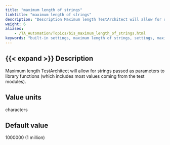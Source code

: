 ```yaml
--- 
title: "maximum length of strings"
linktitle: "maximum length of strings"
description: "Description Maximum length TestArchitect will allow for strings passed as parameters to library functions (which includes most values coming from the test modules). Value units characters Default ..."
weight: 6
aliases: 
    - /TA_Automation/Topics/bis_maximum_length_of_strings.html
keywords: "built-in settings, maximum length of strings, settings, maximum length of strings (settings), maximum length of strings, limit length of strings"
---
```


## {{< expand >}} Description

Maximum length TestArchitect will allow for strings passed as parameters to library functions \(which includes most values coming from the test modules\).

## Value units

characters

## Default value

1000000 \(1 million\)




